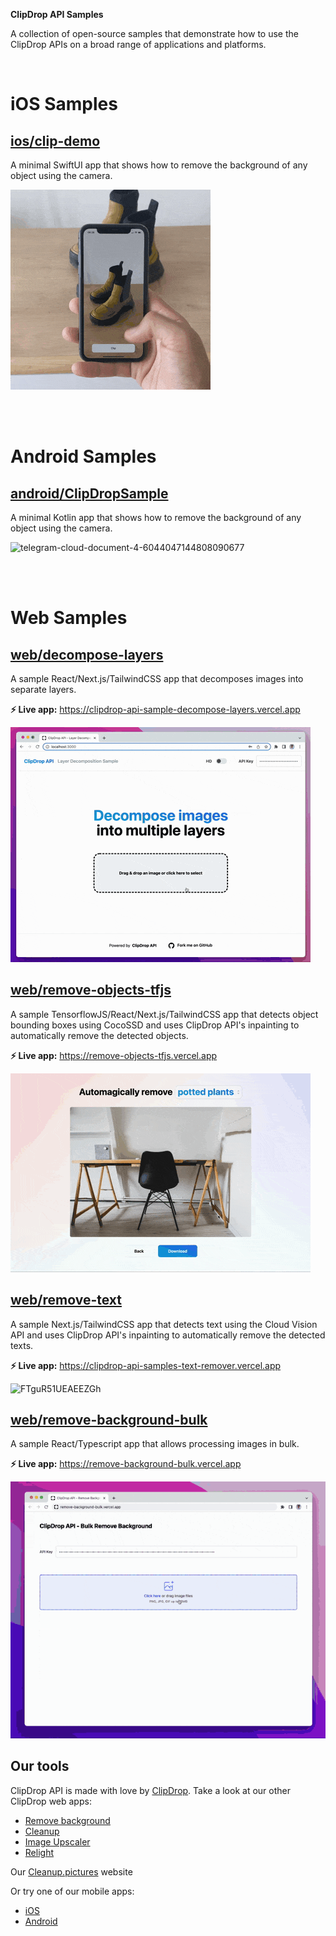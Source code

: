 **ClipDrop API Samples**

A collection of open-source samples that demonstrate how to use the ClipDrop APIs on a broad range of applications and platforms.

<br/>

# iOS Samples

## [ios/clip-demo](iOS/clip-demo)

A minimal SwiftUI app that shows how to remove the background of any object using the camera.

![remove-background-bulk](docs/clip-ios.gif)

<br/>
<br/>

# Android Samples

## [android/ClipDropSample](android/ClipDropSample)

A minimal Kotlin app that shows how to remove the background of any object using the camera.

![telegram-cloud-document-4-6044047144808090677](https://user-images.githubusercontent.com/1808854/167869037-84e9fda9-2e05-465e-ab7d-839194e2d8d4.gif)

<br/>
<br/>

# Web Samples

## [web/decompose-layers](web/decompose-layers)

A sample React/Next.js/TailwindCSS app that decomposes images into separate layers.

**⚡️ Live app:** https://clipdrop-api-sample-decompose-layers.vercel.app

![decompose-layers](docs/decompose-web.gif)

## [web/remove-objects-tfjs](web/remove-objects-tfjs)

A sample TensorflowJS/React/Next.js/TailwindCSS app that detects object bounding boxes using CocoSSD and uses ClipDrop API's inpainting to automatically remove the detected objects.

**⚡️ Live app:** https://remove-objects-tfjs.vercel.app

![remove-objects-tfjs](docs/remove-objects-tfjs.gif)

## [web/remove-text](web/remove-text)

A sample Next.js/TailwindCSS app that detects text using the Cloud Vision API and uses ClipDrop API's inpainting to automatically remove the detected texts.

**⚡️ Live app:** https://clipdrop-api-samples-text-remover.vercel.app

![FTguR51UEAEEZGh](https://user-images.githubusercontent.com/144372/169997829-c5aa0120-7768-4b46-ba01-b09530e5c3b6.jpeg)

## [web/remove-background-bulk](web/remove-background-bulk)

A sample React/Typescript app that allows processing images in bulk.

**⚡️ Live app:** https://remove-background-bulk.vercel.app

![remove-background-bulk](docs/bulk.gif)

## Our tools

ClipDrop API is made with love by [ClipDrop](http://clipdrop.co/). 
Take a look at our other ClipDrop web apps: 
- [Remove background](https://clipdrop.co/remove-background)
- [Cleanup](https://clipdrop.co/cleanup)
- [Image Upscaler](https://clipdrop.co/image-upscaler)
- [Relight](https://clipdrop.co/relight)

Our [Cleanup.pictures](https://cleanup.pictures/) website 

Or try one of our mobile apps:
- [iOS](https://apps.apple.com/app/clipdrop-ar-copy-paste/id1512594879)
- [Android](https://play.google.com/store/apps/details?id=app.arcopypaste)
